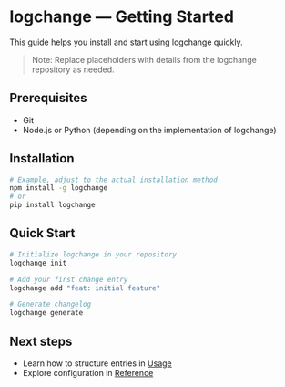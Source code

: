 # logchange — Getting Started

This guide helps you install and start using logchange quickly.

> Note: Replace placeholders with details from the logchange repository as needed.

## Prerequisites

- Git
- Node.js or Python (depending on the implementation of logchange)

## Installation

```bash
# Example, adjust to the actual installation method
npm install -g logchange
# or
pip install logchange
```

## Quick Start

```bash
# Initialize logchange in your repository
logchange init

# Add your first change entry
logchange add "feat: initial feature"

# Generate changelog
logchange generate
```

## Next steps

- Learn how to structure entries in [Usage](usage.md)
- Explore configuration in [Reference](reference.md)
